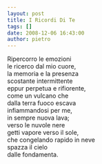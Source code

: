 ```yaml
---
layout: post
title: I Ricordi Di Te
tags: []
date: 2008-12-06 16:43:00
author: pietro
---
```

Ripercorro le emozioni<br/>le ricerco dal mio cuore,<br/>la memoria e la presenza<br/>scostante intermittente<br/>eppur perpetua e rifiorente,<br/>come un vulcano che<br/>dalla terra fuoco escava<br/>infiammandosi per me,<br/>in sempre nuova lava;<br/>verso le nuvole nere<br/>getti vapore verso il sole,<br/>che congelando rapido in neve<br/>spazza il cielo<br/>dalle fondamenta.
